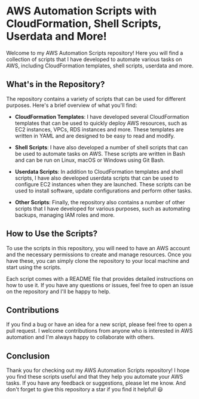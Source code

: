 # AWS Automation Scripts with CloudFormation, Shell Scripts, Userdata and More!

Welcome to my AWS Automation Scripts repository! Here you will find a collection of scripts that I have developed to automate various tasks on AWS, including CloudFormation templates, shell scripts, userdata and more.

## What's in the Repository?

The repository contains a variety of scripts that can be used for different purposes. Here's a brief overview of what you'll find:

- **CloudFormation Templates**: I have developed several CloudFormation templates that can be used to quickly deploy AWS resources, such as EC2 instances, VPCs, RDS instances and more. These templates are written in YAML and are designed to be easy to read and modify.

- **Shell Scripts**: I have also developed a number of shell scripts that can be used to automate tasks on AWS. These scripts are written in Bash and can be run on Linux, macOS or Windows using Git Bash.

- **Userdata Scripts**: In addition to CloudFormation templates and shell scripts, I have also developed userdata scripts that can be used to configure EC2 instances when they are launched. These scripts can be used to install software, update configurations and perform other tasks.

- **Other Scripts**: Finally, the repository also contains a number of other scripts that I have developed for various purposes, such as automating backups, managing IAM roles and more.

## How to Use the Scripts?

To use the scripts in this repository, you will need to have an AWS account and the necessary permissions to create and manage resources. Once you have these, you can simply clone the repository to your local machine and start using the scripts.

Each script comes with a README file that provides detailed instructions on how to use it. If you have any questions or issues, feel free to open an issue on the repository and I'll be happy to help.

## Contributions

If you find a bug or have an idea for a new script, please feel free to open a pull request. I welcome contributions from anyone who is interested in AWS automation and I'm always happy to collaborate with others.

## Conclusion

Thank you for checking out my AWS Automation Scripts repository! I hope you find these scripts useful and that they help you automate your AWS tasks. If you have any feedback or suggestions, please let me know. And don't forget to give this repository a star if you find it helpful! 😃

